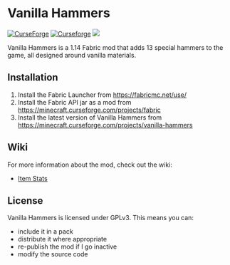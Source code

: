 # Vanilla Hammers
[![CurseForge](http://cf.way2muchnoise.eu/full_317756_downloads.svg)](https://www.curseforge.com/minecraft/mc-mods/vanilla-hammers)
[![Curseforge](http://cf.way2muchnoise.eu/versions/For%20MC_317756_all.svg)](https://www.curseforge.com/minecraft/mc-mods/vanilla-hammers)
[![](https://jitpack.io/v/Draylar/vanilla-hammers.svg)](https://jitpack.io/#Draylar/vanilla-hammers)

Vanilla Hammers is a 1.14 Fabric mod that adds 13 special hammers to the game, all designed around vanilla materials.

## Installation

1. Install the Fabric Launcher from https://fabricmc.net/use/
2. Install the Fabric API jar as a mod from https://minecraft.curseforge.com/projects/fabric
3. Install the latest version of Vanilla Hammers from https://minecraft.curseforge.com/projects/vanilla-hammers

## Wiki

For more information about the mod, check out the wiki:
  - [Item Stats](https://github.com/Draylar/vanilla-hammers/wiki/Stats)

## License

Vanilla Hammers is licensed under GPLv3. This means you can:
  - include it in a pack
  - distribute it where appropriate
  - re-publish the mod if I go inactive
  - modify the source code
